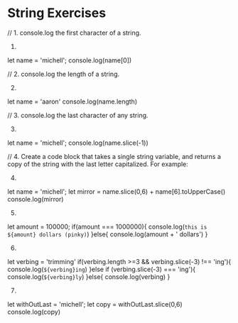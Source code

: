 # String Exercises

// 1. console.log the first character of a string.

1.
let name = 'michell';
console.log(name[0])


// 2. console.log the length of a string.

2.
let name = 'aaron'
console.log(name.length)

// 3. console.log the last character of any string.

3.
let name = 'michell';
console.log(name.slice(-1))

// 4. Create a code block that takes a single string variable, and returns a copy of the string with the last letter capitalized. For example:

<!-- ```js
'jimmy'
// => 'jimmY'
``` -->
4.
let name = 'michell';
let mirror = name.slice(0,6) + name[6].toUpperCase()
console.log(mirror)

<!-- 5. Create a drEvil code block that will take a single number varaible, and log the '<variablbeAmount> dollars',
your code block should add '(pinky)' at the end of the amount if it's 1 million. For example: -->

<!-- ```js
let amount = 10
// => 10 dollars
let amount = 1000000
// =>  1000000 dollars (pinky)
``` -->

5.
let amount = 100000;
if(amount === 1000000){
  console.log(`this is ${amount} dollars (pinky)`)
}else{
  console.log(amount + ' dollars')
}



<!-- 6. Create a `verbing` code block. It should take a single string variable. If its length is at least 3, it should add 'ing' to its end, unless it already ends in 'ing', in which case it should add 'ly' instead. If the string length is less than 3, it should leave it unchanged.
For example:

```js
verbing('box')
// => 'boxing'
verbing('train')
// => 'training'
verbing('swimming')
// =>  'swimmingly'
verbing('go')
// =>  'go'
``` -->

6.
let verbing = 'trimming'
if(verbing.length >=3 && verbing.slice(-3) !== 'ing'){
  console.log(`${verbing}ing`)
}else if (verbing.slice(-3)  === 'ing'){
  console.log(`${verbing}ly`)
}else{
  console.log(verbing)
}

<!-- 7. Create a `withoutLast` code block that takes a single string variable, and returns a copy of the string without the  last -->

7.
let withOutLast = 'michell';
let copy = withOutLast.slice(0,6)
console.log(copy)
